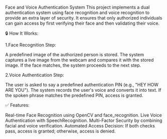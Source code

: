 Face and Voice Authentication System
This project implements a dual authentication system using face recognition and voice recognition to provide an extra layer of security. It ensures that only authorized individuals can gain access by first verifying their face and then validating their voice.

🔒 How It Works:

1.Face Recognition Step:

A predefined image of the authorized person is stored.
The system captures a live image from the webcam and compares it with the stored image.
If the face matches, the system proceeds to the next step.

2.Voice Authentication Step:

The user is asked to say a predefined authentication PIN (e.g., "HEY HOW ARE YOU").
The system records the user's voice and converts it into text.
If the spoken phrase matches the predefined PIN, access is granted.

✅ Features:

Real-time Face Recognition using OpenCV and face_recognition.
Live Voice Authentication with SpeechRecognition.
Multi-Factor Security by combining facial and voice verification.
Automated Access Decision: If both checks pass, access is granted; otherwise, access is denied.
